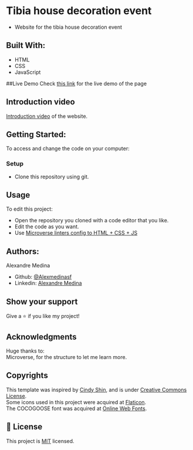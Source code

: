 # Tibia house decoration event
- Website for the tibia house decoration event

## Built With:
- HTML
- CSS
- JavaScript 

##Live Demo
Check [this link](https://alexmedinasf.github.io/Tibia-house-deco-event/) for the live demo of the page

## Introduction video
[Introduction video](https://www.loom.com/share/1734d8fdf798487d85a571db780a1200) of the website.

## Getting Started:
To access and change the code on your computer:
### Setup
- Clone this repository using git.
## Usage
To edit this project:
- Open the repository you cloned with a code editor that you like.
- Edit the code as you want.
- Use [Microverse linters config to HTML + CSS + JS](https://github.com/microverseinc/linters-config/tree/master/html-css-js) 

## Authors:
Alexandre Medina
- Github: [@Alexmedinasf](https://github.com/alexmedinasf)
- Linkedin: [Alexandre Medina](https://www.linkedin.com/in/alexmedinasf/)

## Show your support
Give a :star: if you like my project!

## Acknowledgments
Huge thanks to:<br>
Microverse, for the structure to let me learn more.

## Copyrights
This template was inspired by [Cindy Shin](https://www.behance.net/gallery/29845175/CC-Global-Summit-2015),
 and is under [Creative Commons License](https://creativecommons.org/licenses/by-nc/4.0/).<br>
Some icons used in this project were acquired at [Flaticon](https://www.flaticon.com/).<br>
The COCOGOOSE font was acquired at [Online Web Fonts](https://www.onlinewebfonts.com/download/d14035f6b1afeabafbee4abb2ebf0fc6).

## :pencil: License
This project is [MIT](https://github.com/Gopxfs/Pokemon-hunt/blob/main/LICENSE) licensed.
